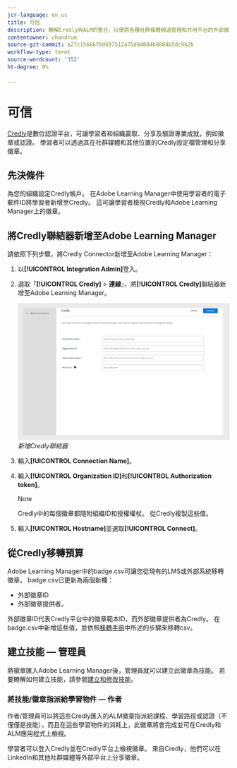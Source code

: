 ```yaml
---
jcr-language: en_us
title: 可信
description: 瞭解Credly與ALM的整合，以便跨各種社群媒體頻道管理和共用平台的外部徽章
contentowner: chandrum
source-git-commit: a27c1566678d697512a75d94804b8804b5dc9b2b
workflow-type: tm+mt
source-wordcount: '352'
ht-degree: 0%

---
```


# 可信

[Credly](https://info.credly.com/)是數位認證平台，可讓學習者和組織贏取、分享及驗證專業成就，例如徽章或認證。 學習者可以透過其在社群媒體和其他位置的Credly設定檔管理和分享徽章。

## 先決條件

為您的組織設定Credly帳戶。 在Adobe Learning Manager中使用學習者的電子郵件ID將學習者新增至Credly。 這可讓學習者檢視Credly和Adobe Learning Manager上的徽章。

## 將Credly聯結器新增至Adobe Learning Manager

請依照下列步驟，將Credly Connector新增至Adobe Learning Manager：

1. 以&#x200B;**[!UICONTROL Integration Admin]**&#x200B;登入。
2. 選取「**[!UICONTROL Credly]** > **連線**」，將&#x200B;**[!UICONTROL Credly]**&#x200B;聯結器新增至Adobe Learning Manager。

   ![](assets/connector-credly.png)
   _新增Credly聯結器_

3. 輸入&#x200B;**[!UICONTROL Connection Name]**。
4. 輸入&#x200B;**[!UICONTROL Organization ID]**&#x200B;和&#x200B;**[!UICONTROL Authorization token]**。

   >[!NOTE]
   >
   >Credly中的每個徽章都隨附組織ID和授權權杖。 從Credly複製這些值。

5. 輸入&#x200B;**[!UICONTROL Hostname]**&#x200B;並選取&#x200B;**[!UICONTROL Connect]**。

## 從Credly移轉預算

Adobe Learning Manager中的badge.csv可讓您從現有的LMS或外部系統移轉徽章。 badge.csv已更新為兩個新欄：

* 外部徽章ID
* 外部徽章提供者。

外部徽章ID代表Credly平台中的徽章範本ID，而外部徽章提供者為Credly。 在badge.csv中新增這些值，並依照[移轉手冊](https://experienceleague.adobe.com/en/docs/learning-manager/using/integration/migration-manual#migrationprocedure)中所述的步驟來移轉csv。

## 建立技能 — 管理員

將徽章匯入Adobe Learning Manager後，管理員就可以建立此徽章為技能。 若要瞭解如何建立技能，請參閱[建立和修改技能](https://experienceleague.adobe.com/en/docs/learning-manager/using/admin/skills-levels)。

### 將技能/徽章指派給學習物件 — 作者

作者/管理員可以將這些Credly匯入的ALM徽章指派給課程、學習路徑或認證（不僅僅是技能），而且在這些學習物件的消耗上，此徽章將會完成並可在Credly和ALM應用程式上檢視。

學習者可以登入Credly並在Credly平台上檢視徽章。 來自Credly，他們可以在LinkedIn和其他社群媒體等外部平台上分享徽章。

